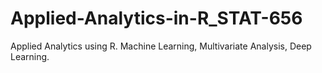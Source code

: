 # Applied-Analytics-in-R_STAT-656
Applied Analytics using R. Machine Learning, Multivariate Analysis, Deep Learning.

